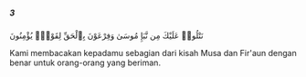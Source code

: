 ##### 3

<span class="ayah">نَتْلُوا۟ عَلَيْكَ مِن نَّبَإِ مُوسَىٰ وَفِرْعَوْنَ بِٱلْحَقِّ لِقَوْمٍۢ يُؤْمِنُونَ</span>

<span class="ayah_translation">Kami membacakan kepadamu sebagian dari kisah Musa dan Fir'aun dengan benar untuk orang-orang yang beriman.</span>

